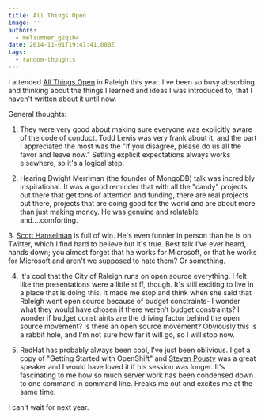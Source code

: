 ```yaml
---
title: All Things Open
image: ''
authors:
  - melsumner_g2q1b4
date: 2014-11-01T19:47:41.000Z
tags:
  - random-thoughts
---
```

I attended <a href="http://allthingsopen.org" target="_blank">All Things Open</a> in Raleigh this year. I've been so busy absorbing and thinking about the things I learned and ideas I was introduced to, that I haven't written about it until now.

General thoughts:

1. They were very good about making sure everyone was explicitly aware of the code of conduct. Todd Lewis was very frank about it, and the part I appreciated the most was the "if you disagree, please do us all the favor and leave now." Setting explicit expectations always works elsewhere, so it's a logical step.

2. Hearing Dwight Merriman (the founder of MongoDB) talk was incredibly inspirational. It was a good reminder that with all the "candy" projects out there that get tons of attention and funding, there are real projects out there, projects that are doing good for the world and are about more than just making money. He was genuine and relatable and....comforting.

3. <a href="http://www.hanselman.com" target="_blank">Scott Hanselman</a> is full of win. He's even funnier in person than he is on Twitter, which I find hard to believe but it's true. Best talk I've ever heard, hands down; you almost forget that he works for Microsoft, or that he works for Microsoft and aren't we supposed to hate them? Or something.

4. It's cool that the City of Raleigh runs on open source everything. I felt like the presentations were a little stiff, though. It's still exciting to live in a place that is doing this. It made me stop and think when she said that Raleigh went open source because of budget constraints- I wonder what they would have chosen if there weren't budget constraints? I wonder if budget constraints are the driving factor behind the open source movement? Is there an open source movement? Obviously this is a rabbit hole, and I'm not sure how far it will go, so I will stop now.

5. RedHat has probably always been cool, I've just been oblivious. I got a copy of "Getting Started with OpenShift" and <a href="https://twitter.com/TheSteve0" target="_blank">Steven Pousty</a> was a great speaker and I would have loved it if his session was longer. It's fascinating to me how so much server work has been condensed down to one command in command line. Freaks me out and excites me at the same time.

I can't wait for next year.

&nbsp;